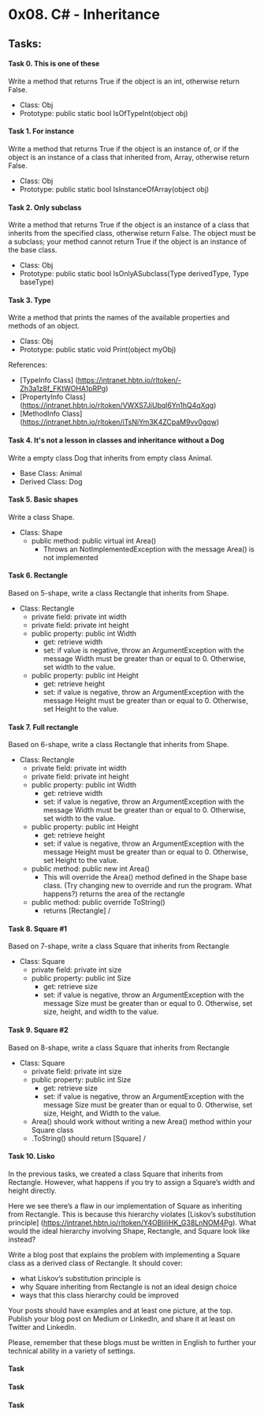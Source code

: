 ﻿# 0x08. C# - Inheritance

## Tasks:

#### Task 0. This is one of these
Write a method that returns True if the object is an int, otherwise return False.

* Class: Obj
* Prototype: public static bool IsOfTypeInt(object obj)

#### Task 1. For instance
Write a method that returns True if the object is an instance of, or if the object is an instance of a class that inherited from, Array, otherwise return False.

* Class: Obj
* Prototype: public static bool IsInstanceOfArray(object obj)

#### Task 2. Only subclass
Write a method that returns True if the object is an instance of a class that inherits from the specified class, otherwise return False. The object must be a subclass; your method cannot return True if the object is an instance of the base class.

* Class: Obj
* Prototype: public static bool IsOnlyASubclass(Type derivedType, Type baseType)

#### Task 3. Type
Write a method that prints the names of the available properties and methods of an object.

* Class: Obj
* Prototype: public static void Print(object myObj)

References:
* [TypeInfo Class] (https://intranet.hbtn.io/rltoken/-Zh3a1z8f_FKtWOHA1pRPg)
* [PropertyInfo Class] (https://intranet.hbtn.io/rltoken/VWXS7JiUbql6Yn1hQ4qXqg)
* [MethodInfo Class] (https://intranet.hbtn.io/rltoken/iTsNiYm3K4ZCpaM9vv0gqw)

#### Task 4. It's not a lesson in classes and inheritance without a Dog
Write a empty class Dog that inherits from empty class Animal.

* Base Class: Animal
* Derived Class: Dog


#### Task 5. Basic shapes
Write a class Shape.

* Class: Shape
    * public method: public virtual int Area()
        * Throws an NotImplementedException with the message Area() is not implemented

#### Task 6. Rectangle
Based on 5-shape, write a class Rectangle that inherits from Shape.

* Class: Rectangle
    * private field: private int width
    * private field: private int height
    * public property: public int Width
        * get: retrieve width
        * set: if value is negative, throw an ArgumentException with the message Width must be greater than or equal to 0. Otherwise, set width to the value.
    * public property: public int Height
        * get: retrieve height
        * set: if value is negative, throw an ArgumentException with the message Height must be greater than or equal to 0. Otherwise, set Height to the value.

#### Task 7. Full rectangle
Based on 6-shape, write a class Rectangle that inherits from Shape.

* Class: Rectangle
    * private field: private int width
    * private field: private int height
    * public property: public int Width
        * get: retrieve width
        * set: if value is negative, throw an ArgumentException with the message Width must be greater than or equal to 0. Otherwise, set width to the value.
    * public property: public int Height
        * get: retrieve height
        * set: if value is negative, throw an ArgumentException with the message Height must be greater than or equal to 0. Otherwise, set Height to the value.
    * public method: public new int Area()
        * This will override the Area() method defined in the Shape base class. (Try changing new to override and run the program. What happens?) returns the area of the rectangle
    * public method: public override ToString()
        * returns [Rectangle] <width> / <height>

#### Task 8. Square #1
Based on 7-shape, write a class Square that inherits from Rectangle

* Class: Square
    * private field: private int size
    * public property: public int Size
        * get: retrieve size
        * set: if value is negative, throw an ArgumentException with the message Size must be greater than or equal to 0. Otherwise, set size, height, and width to the value.

#### Task 9. Square #2
Based on 8-shape, write a class Square that inherits from Rectangle

* Class: Square
    * private field: private int size
    * public property: public int Size
        * get: retrieve size
        * set: if value is negative, throw an ArgumentException with the message Size must be greater than or equal to 0. Otherwise, set size, Height, and Width to the value.
    * Area() should work without writing a new Area() method within your Square class
    * .ToString() should return [Square] <size> / <size>

#### Task 10. Lisko
In the previous tasks, we created a class Square that inherits from Rectangle. However, what happens if you try to assign a Square’s width and height directly.

Here we see there’s a flaw in our implementation of Square as inheriting from Rectangle. This is because this hierarchy violates [Liskov’s substitution principle] (https://intranet.hbtn.io/rltoken/Y4OBliliHK_G38LnNOM4Pg). What would the ideal hierarchy involving Shape, Rectangle, and Square look like instead?

Write a blog post that explains the problem with implementing a Square class as a derived class of Rectangle. It should cover:

* what Liskov’s substitution principle is
* why Square inheriting from Rectangle is not an ideal design choice
* ways that this class hierarchy could be improved

Your posts should have examples and at least one picture, at the top. Publish your blog post on Medium or LinkedIn, and share it at least on Twitter and LinkedIn.

Please, remember that these blogs must be written in English to further your technical ability in a variety of settings.


#### Task 


#### Task 


#### Task 
